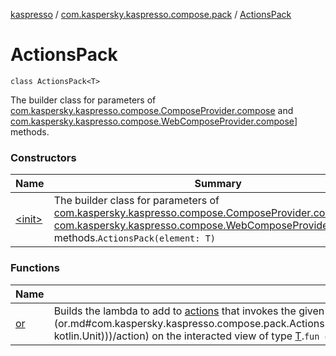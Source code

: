 [kaspresso](../../index.md) / [com.kaspersky.kaspresso.compose.pack](../index.md) / [ActionsPack](./index.md)

# ActionsPack

`class ActionsPack<T>`

The builder class for parameters of [com.kaspersky.kaspresso.compose.ComposeProvider.compose](../../com.kaspersky.kaspresso.compose/-compose-provider/compose.md) and
[com.kaspersky.kaspresso.compose.WebComposeProvider.compose](../../com.kaspersky.kaspresso.compose/-web-compose-provider/compose.md)] methods.

### Constructors

| Name | Summary |
|---|---|
| [&lt;init&gt;](-init-.md) | The builder class for parameters of [com.kaspersky.kaspresso.compose.ComposeProvider.compose](../../com.kaspersky.kaspresso.compose/-compose-provider/compose.md) and [com.kaspersky.kaspresso.compose.WebComposeProvider.compose](../../com.kaspersky.kaspresso.compose/-web-compose-provider/compose.md)] methods.`ActionsPack(element: T)` |

### Functions

| Name | Summary |
|---|---|
| [or](or.md) | Builds the lambda to add to [actions](#) that invokes the given [action](or.md#com.kaspersky.kaspresso.compose.pack.ActionsPack$or(kotlin.Function1((com.kaspersky.kaspresso.compose.pack.ActionsPack.T, kotlin.Unit)))/action) on the interacted view of type [T](index.md#T).`fun or(action: T.() -> Unit): Unit` |
